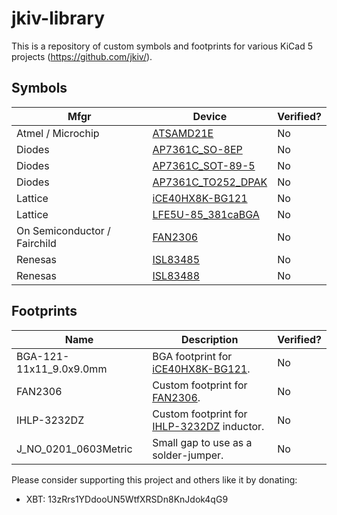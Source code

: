 # jkiv-library

This is a repository of custom symbols and footprints for various KiCad 5 projects (https://github.com/jkiv/).

## Symbols

Mfgr | Device | Verified?
--- | --- | ---
Atmel / Microchip | [ATSAMD21E](https://www.microchip.com/wwwproducts/en/ATsamd21g15) | No
Diodes | [AP7361C_SO-8EP](https://www.diodes.com/part/view/AP7361C) | No
Diodes | [AP7361C_SOT-89-5](https://www.diodes.com/part/view/AP7361C) | No
Diodes | [AP7361C_TO252_DPAK](https://www.diodes.com/part/view/AP7361C) | No
Lattice | [iCE40HX8K-BG121](http://www.latticesemi.com/iCE40) | No
Lattice | [LFE5U-85_381caBGA](http://www.latticesemi.com/en/Products/FPGAandCPLD/ECP5) | No
On Semiconductor / Fairchild | [FAN2306](https://www.onsemi.com/products/power-management/dc-dc-controllers-converters-regulators/converters/fan2306) | No
Renesas | [ISL83485](https://www.renesas.com/us/en/products/interface/rs-485-rs-422-rs-232/rs-485-rs-422/device/ISL83485.html) | No
Renesas | [ISL83488](https://www.renesas.com/us/en/products/interface/rs-485-rs-422-rs-232/rs-485-rs-422/device/ISL83488.html) | No

## Footprints

Name | Description | Verified?
--- | --- | ---
BGA-121-11x11_9.0x9.0mm | BGA footprint for [iCE40HX8K-BG121](http://www.latticesemi.com/iCE40). | No
FAN2306 | Custom footprint for [FAN2306](https://www.onsemi.com/products/power-management/dc-dc-controllers-converters-regulators/converters/fan2306). | No
IHLP-3232DZ | Custom footprint for [IHLP-3232DZ](https://www.vishay.com/product?docid=34316) inductor. | No
J_NO_0201_0603Metric | Small gap to use as a solder-jumper. | No

Please consider supporting this project and others like it by donating:
* XBT: 13zRrs1YDdooUN5WtfXRSDn8KnJdok4qG9

